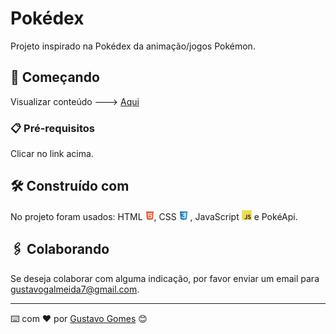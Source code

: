 # Pokédex

Projeto inspirado na Pokédex da animação/jogos Pokémon. 

## 🚀 Começando

Visualizar conteúdo ---> <a href="https://gustamdz.github.io/Pokedex/">Aqui</a>

### 📋 Pré-requisitos

Clicar no link acima.

## 🛠️ Construído com

<p>No projeto foram usados: HTML <img src="https://raw.githubusercontent.com/devicons/devicon/master/icons/html5/html5-original.svg" alt="html5" width="14" height="14" style="max-width:100%">, CSS <img src="https://raw.githubusercontent.com/devicons/devicon/master/icons/css3/css3-original.svg" alt="html5" width="14" height="14" style="max-width:100%"></img> , JavaScript <img src="https://raw.githubusercontent.com/devicons/devicon/master/icons/javascript/javascript-original.svg" width="16" height="16" style="max-width:100%"></img> e PokéApi.</p>


## 🖇️ Colaborando

Se deseja colaborar com alguma indicação, por favor enviar um email para gustavogalmeida7@gmail.com.


---
⌨️ com ❤️ por [Gustavo Gomes](https://gist.github.com/gustamdz) 😊
